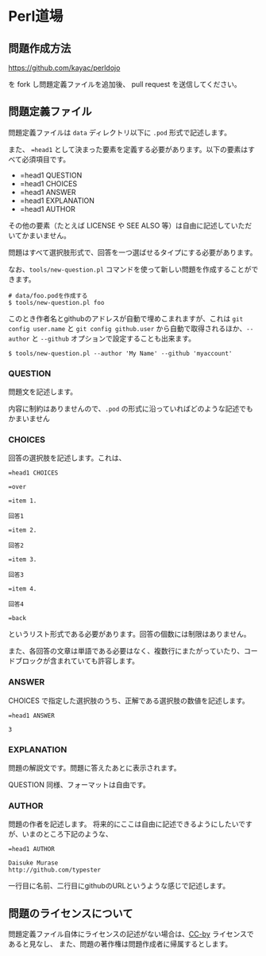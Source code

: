Perl道場
====================

問題作成方法
--------------------

https://github.com/kayac/perldojo

を fork し問題定義ファイルを追加後、 pull request を送信してください。


問題定義ファイル
--------------------

問題定義ファイルは `data` ディレクトリ以下に `.pod` 形式で記述します。

また、 `=head1` として決まった要素を定義する必要があります。以下の要素はすべて必須項目です。

 * =head1 QUESTION
 * =head1 CHOICES
 * =head1 ANSWER
 * =head1 EXPLANATION
 * =head1 AUTHOR

その他の要素（たとえば LICENSE や SEE ALSO 等）は自由に記述していただいてかまいません。

問題はすべて選択肢形式で、回答を一つ選ばせるタイプにする必要があります。

なお、`tools/new-question.pl` コマンドを使って新しい問題を作成することができます。

    # data/foo.podを作成する
    $ tools/new-question.pl foo

このとき作者名とgithubのアドレスが自動で埋めこまれますが、これは `git config user.name` と `git config github.user` から自動で取得されるほか、`--author` と `--github` オプションで設定することも出来ます。

    $ tools/new-question.pl --author 'My Name' --github 'myaccount'

### QUESTION

問題文を記述します。

内容に制約はありませんので、`.pod` の形式に沿っていればどのような記述でもかまいません


### CHOICES

回答の選択肢を記述します。これは、

    =head1 CHOICES
    
    =over
    
    =item 1.
    
    回答1
    
    =item 2.
    
    回答2
    
    =item 3.
    
    回答3
    
    =item 4.
    
    回答4
    
    =back

というリスト形式である必要があります。回答の個数には制限はありません。

また、各回答の文章は単語である必要はなく、複数行にまたがっていたり、コードブロックが含まれていても許容します。


### ANSWER

CHOICES で指定した選択肢のうち、正解である選択肢の数値を記述します。

    =head1 ANSWER
    
    3


### EXPLANATION

問題の解説文です。問題に答えたあとに表示されます。

QUESTION 同様、フォーマットは自由です。


### AUTHOR

問題の作者を記述します。
将来的にここは自由に記述できるようにしたいですが、いまのところ下記のような、

    =head1 AUTHOR
    
    Daisuke Murase
    http://github.com/typester

一行目に名前、二行目にgithubのURLというような感じで記述します。


問題のライセンスについて
--------------------

問題定義ファイル自体にライセンスの記述がない場合は、[CC-by](http://creativecommons.org/licenses/by/2.1/jp/) ライセンスであると見なし、
また、問題の著作権は問題作成者に帰属するとします。

